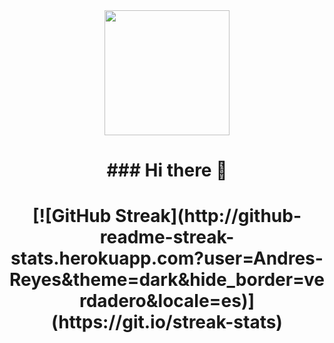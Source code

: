 <div id="header" align="center">
 <img src="<img src="https://giphy.com/embed/bGgsc5mWoryfgKBx1u" alt="" width="200">
<h1>### Hi there 👋<h1/>
[![GitHub Streak](http://github-readme-streak-stats.herokuapp.com?user=Andres-Reyes&theme=dark&hide_border=verdadero&locale=es)](https://git.io/streak-stats)
</div>
